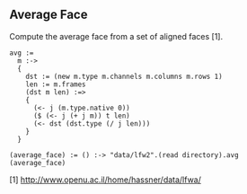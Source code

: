 Average Face
------------
Compute the average face from a set of aligned faces [1].

    avg :=
      m :->
      {
        dst := (new m.type m.channels m.columns m.rows 1)
        len := m.frames
        (dst m len) :=>
        {
          (<- j (m.type.native 0))
          ($ (<- j (+ j m)) t len)
          (<- dst (dst.type (/ j len)))
        }
      }

    (average_face) := () :-> "data/lfw2".(read directory).avg
    (average_face)

[1] http://www.openu.ac.il/home/hassner/data/lfwa/

